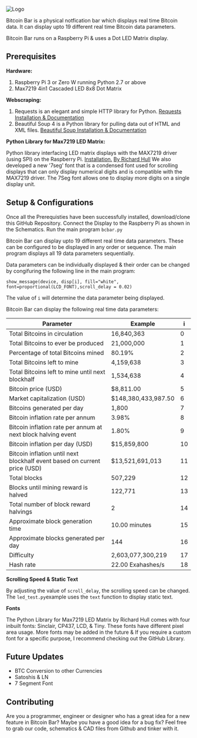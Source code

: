 ![Logo](https://github.com/jonathanrjpereira/Bitcoin-Bar/blob/master/img/Banner-01.svg)

Bitcoin Bar is a physical notfication bar which displays real time Bitcoin data.
It can display upto 19 different real time Bitcoin data parameters.

Bitcoin Bar runs on a Raspberry Pi & uses a Dot LED Matrix display.

## Prerequisites
**Hardware:**

 1. Raspberry Pi 3 or Zero W running Python 2.7 or above
 2. Max7219 4in1 Cascaded LED 8x8 Dot Matrix

**Webscraping:**

 1. Requests is an elegant and simple HTTP library for Python.  [Requests Installation & Documentation](http://docs.python-requests.org/en/master/user/install/) 
 2. Beautiful Soup 4 is a Python library for pulling data out of HTML and XML files. [Beautiful Soup Installation & Documentation](https://www.crummy.com/software/BeautifulSoup/bs4/doc/)

**Python Library for Max7219 LED Matrix:**

Python library interfacing LED matrix displays with the MAX7219 driver (using SPI) on the Raspberry Pi. [Installation.](https://luma-led-matrix.readthedocs.io/en/latest/install.html) [ By Richard Hull](https://github.com/rm-hull/luma.led_matrix)
We also developed a new '7seg' font that is a condensed font used for scrolling displays that can only display numerical digits and is compatible with the MAX7219 driver. The 7Seg font allows one to display more digits on a single display unit.  

## Setup & Configurations
Once all the Prerequisties have been successfully installed, download/clone this GitHub Repository. Connect the Display to the Raspberry Pi as shown in the Schematics. Run the main program `bcbar.py`

Bitcoin Bar can display upto 19 different real time data parameters. These can be configured to be displayed in any order or sequence. 
The main program displays all 19 data parameters sequentially.

Data parameters can be individually displayed & their order can be changed by congifuring the following line in the main program: 

    show_message(device, disp[i], fill="white", font=proportional(LCD_FONT),scroll_delay = 0.02)
The value of  `i` will determine the data parameter being displayed.

Bitcoin Bar can display the following real time data parameters:

|Parameter|Example|i|
|--|--|--|
|Total Bitcoins in circulation|16,840,363|0|
|Total Bitcoins to ever be produced|21,000,000|1|
|Percentage of total Bitcoins mined|80.19%|2|
|Total Bitcoins left to mine|4,159,638|3|
|Total Bitcoins left to mine until next blockhalf|1,534,638|4|
|Bitcoin price (USD)|$8,811.00|5|
|Market capitalization (USD)|$148,380,433,987.50|6|
|Bitcoins generated per day|1,800|7|
|Bitcoin inflation rate per annum|3.98%|8|
|Bitcoin inflation rate per annum at next block halving event|1.80%|9|
|Bitcoin inflation per day (USD)|$15,859,800|10|
|Bitcoin inflation until next blockhalf event based on current price (USD)|$13,521,691,013|11|
|Total blocks|507,229|12|
|Blocks until mining reward is halved|122,771|13|
|Total number of block reward halvings|2|14|
|Approximate block generation time|10.00 minutes|15|
|Approximate blocks generated per day|144|16|
|Difficulty|2,603,077,300,219|17|
|Hash rate|22.00 Exahashes/s|18|

**Scrolling Speed & Static Text**

By adjusting the value of `scroll_delay`, the scrolling speed can be changed. The `led_test.py`example uses the `text` function to display static text.

**Fonts**

The Python Library for Max7219 LED Matrix by Richard Hull comes with four inbuilt fonts: Sinclair, CP437, LCD, & Tiny. These fonts have different pixel area usage. More fonts may be added in the future & If you require a custom font for a specific purpose, I recommend checking out the GitHub Library.

## Future Updates

 - BTC Conversion to other Currencies
 - Satoshis & LN
 - 7 Segment Font 

## Contributing

Are you a programmer, engineer or designer who has a great idea for a new feature in Bitcoin Bar? Maybe you have a good idea for a bug fix? Feel free to grab our code, schematics & CAD files from Github and tinker with it.
